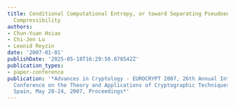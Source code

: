 ```yaml
---
title: Conditional Computational Entropy, or toward Separating Pseudoentropy from
  Compressibility
authors:
- Chun-Yuan Hsiao
- Chi-Jen Lu
- Leonid Reyzin
date: '2007-01-01'
publishDate: '2025-05-18T16:29:50.878542Z'
publication_types:
- paper-conference
publication: '*Advances in Cryptology - EUROCRYPT 2007, 26th Annual International
  Conference on the Theory and Applications of Cryptographic Techniques, Barcelona,
  Spain, May 20-24, 2007, Proceedings*'
---
```

